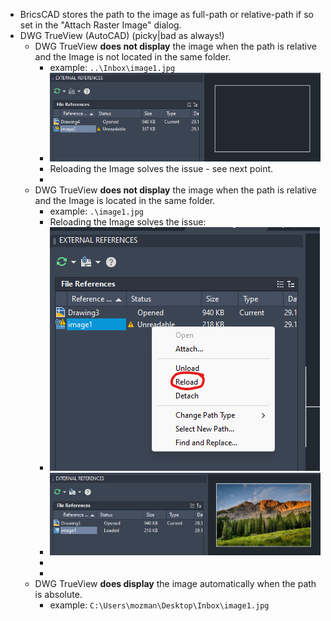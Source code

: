 - BricsCAD stores the path to the image as full-path or relative-path if so set in the "Attach Raster Image" dialog.
- DWG TrueView (AutoCAD) (picky|bad as always!)
	- DWG TrueView **does not display** the image when the path is relative and the Image is not located in the same folder.
		- example: `..\Inbox\image1.jpg`
		- ![image.png](../assets/image_1703844712825_0.png)
		- Reloading the Image solves the issue - see next point.
		-
	- DWG TrueView **does not display** the image when the path is relative and the Image is located in the same folder.
		- example: `.\image1.jpg`
		- Reloading the Image solves the issue:
		- ![image.png](../assets/image_1703844407237_0.png)
		- ![image.png](../assets/image_1703844461815_0.png)
		-
		-
	- DWG TrueView **does display** the image automatically when the path is absolute.
		- example: `C:\Users\mozman\Desktop\Inbox\image1.jpg`